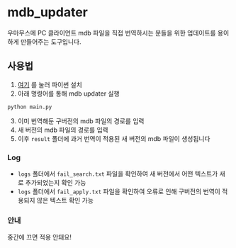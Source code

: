 # mdb_updater

우마무스메 PC 클라이언트 mdb 파일을 직접 번역하시는 분들을 위한 업데이트를 용이하게 만들어주는 도구입니다.

## 사용법
1. [여기](https://python.org/) 를 눌러 파이썬 설치
2. 아래 명령어를 통해 mdb updater 실행
```
python main.py
```
3. 이미 번역해둔 구버전의 mdb 파일의 경로를 입력
4. 새 버전의 mdb 파일의 경로를 입력
5. 이후 `result` 폴더에 과거 번역이 적용된 새 버전의 mdb 파일이 생성됩니다

### Log
* `logs` 폴더에서 `fail_search.txt` 파일을 확인하여 새 버전에서 어떤 텍스트가 새로 추가되었는지 확인 가능
* `logs` 폴더에서 `fail_apply.txt` 파일을 확인하여 오류로 인해 구버전의 번역이 적용되지 않은 텍스트 확인 가능

### 안내

중간에 끄면 적용 안돼요!